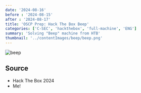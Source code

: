 ```yaml
---
date: '2024-08-16'
before : '2024-08-15'
after : '2024-08-17'
title: 'OSCP Prep: Hack The Box Beep'
categories: ['C-SEC', 'hackthebox', 'full-machine', 'ENG']
summary: 'Solving "Beep" machine from HTB'
thumbnail: '../contentImages/beep/beep.png'
---
```


![beep](../contentImages/beep/beep.png)

## Source

- Hack The Box 2024
- Me!

